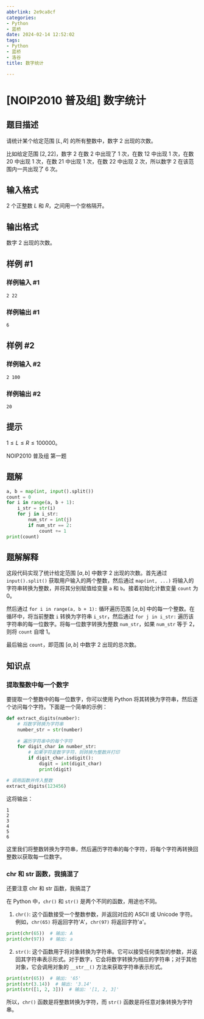 ```yaml
---
abbrlink: 2e9ca8cf
categories:
- Python
- 蓝桥
date: 2024-02-14 12:52:02
tags:
- Python
- 蓝桥
- 洛谷
title: 数字统计

---
```


# [NOIP2010 普及组] 数字统计

## 题目描述

请统计某个给定范围 $[L, R]$ 的所有整数中，数字 $2$ 出现的次数。

比如给定范围 $[2, 22]$，数字 $2$ 在数 $2$ 中出现了 $1$ 次，在数 $12$ 中出现 $1$ 次，在数 $20$ 中出现 $1$ 次，在数 $21$ 中出现 $1$ 次，在数 $22$ 中出现 $2$ 次，所以数字 $2$ 在该范围内一共出现了 $6$ 次。

## 输入格式

$2$ 个正整数 $L$ 和 $R$，之间用一个空格隔开。

## 输出格式

数字 $2$ 出现的次数。

## 样例 #1

### 样例输入 #1

```
2 22
```

### 样例输出 #1

```
6
```

## 样例 #2

### 样例输入 #2

```
2 100
```

### 样例输出 #2

```
20
```

## 提示

$1 ≤ L ≤R≤ 100000$。

NOIP2010 普及组 第一题

## 题解

```py
a, b = map(int, input().split())
count = 0
for i in range(a, b + 1):
    i_str = str(i)
    for j in i_str:
        num_str = int(j)
        if num_str == 2:
            count += 1
print(count)
```



## 题解解释

这段代码实现了统计给定范围 $[a, b]$ 中数字 $2$ 出现的次数。首先通过 `input().split()` 获取用户输入的两个整数，然后通过 `map(int, ...)` 将输入的字符串转换为整数，并将其分别赋值给变量 `a` 和 `b`。接着初始化计数变量 `count` 为 $0$。

然后通过 `for i in range(a, b + 1):` 循环遍历范围 $[a, b]$ 中的每一个整数。在循环中，将当前整数 `i` 转换为字符串 `i_str`，然后通过 `for j in i_str:` 遍历该字符串的每一位数字。将每一位数字转换为整数 `num_str`，如果 `num_str` 等于 $2$，则将 `count` 自增 $1$。

最后输出 `count`，即范围 $[a, b]$ 中数字 $2$ 出现的总次数。

## 知识点

### 提取整数中每一个数字

要提取一个整数中的每一位数字，你可以使用 Python 将其转换为字符串，然后逐个访问每个字符。下面是一个简单的示例：

```python
def extract_digits(number):
    # 将数字转换为字符串
    number_str = str(number)
    
    # 遍历字符串中的每个字符
    for digit_char in number_str:
        # 如果字符是数字字符，则转换为整数并打印
        if digit_char.isdigit():
            digit = int(digit_char)
            print(digit)

# 调用函数并传入整数
extract_digits(123456)
```

这将输出：

```
1
2
3
4
5
6
```

这里我们将整数转换为字符串，然后遍历字符串的每个字符，将每个字符再转换回整数以获取每一位数字。

### chr 和 str 函数，我搞混了

还要注意 chr 和 str 函数，我搞混了

在 Python 中，`chr()` 和 `str()` 是两个不同的函数，用途也不同。

1. `chr()`: 这个函数接受一个整数参数，并返回对应的 ASCII 或 Unicode 字符。例如，`chr(65)` 将返回字符'A'，`chr(97)` 将返回字符'a'。

```python
print(chr(65))  # 输出: A
print(chr(97))  # 输出: a
```

2. `str()`: 这个函数用于将对象转换为字符串。它可以接受任何类型的参数，并返回其字符串表示形式。对于数字，它会将数字转换为相应的字符串；对于其他对象，它会调用对象的 `__str__()` 方法来获取字符串表示形式。

```python
print(str(65))  # 输出: '65'
print(str(3.14))  # 输出: '3.14'
print(str([1, 2, 3]))  # 输出: '[1, 2, 3]'
```

所以，`chr()` 函数是将整数转换为字符，而 `str()` 函数是将任意对象转换为字符串。
